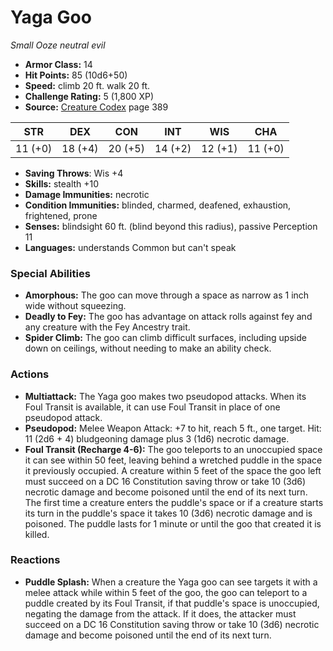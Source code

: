 # Yaga Goo

*Small* *Ooze* *neutral evil*

- **Armor Class:** 14
- **Hit Points:** 85 (10d6+50)
- **Speed:** climb 20 ft. walk 20 ft.
- **Challenge Rating:** 5 (1,800 XP)
- **Source:** [Creature Codex](https://koboldpress.com/kpstore/product/creature-codex-for-5th-edition-dnd) page 389

| STR | DEX | CON | INT | WIS | CHA |
| --- | --- | --- | --- | --- | --- |
| 11 (+0) | 18 (+4) | 20 (+5) | 14 (+2) | 12 (+1) | 11 (+0) |

- **Saving Throws**: Wis +4
- **Skills:** stealth +10
- **Damage Immunities:** necrotic
- **Condition Immunities:** blinded, charmed, deafened, exhaustion, frightened, prone
- **Senses:** blindsight 60 ft. (blind beyond this radius), passive Perception 11
- **Languages:** understands Common but can't speak

### Special Abilities

- **Amorphous:** The goo can move through a space as narrow as 1 inch wide without squeezing.
- **Deadly to Fey:** The goo has advantage on attack rolls against fey and any creature with the Fey Ancestry trait.
- **Spider Climb:** The goo can climb difficult surfaces, including upside down on ceilings, without needing to make an ability check.

### Actions

- **Multiattack:** The Yaga goo makes two pseudopod attacks. When its Foul Transit is available, it can use Foul Transit in place of one pseudopod attack.
- **Pseudopod:** Melee Weapon Attack: +7 to hit, reach 5 ft., one target. Hit: 11 (2d6 + 4) bludgeoning damage plus 3 (1d6) necrotic damage.
- **Foul Transit (Recharge 4-6):** The goo teleports to an unoccupied space it can see within 50 feet, leaving behind a wretched puddle in the space it previously occupied. A creature within 5 feet of the space the goo left must succeed on a DC 16 Constitution saving throw or take 10 (3d6) necrotic damage and become poisoned until the end of its next turn. The first time a creature enters the puddle's space or if a creature starts its turn in the puddle's space it takes 10 (3d6) necrotic damage and is poisoned. The puddle lasts for 1 minute or until the goo that created it is killed.

### Reactions

- **Puddle Splash:** When a creature the Yaga goo can see targets it with a melee attack while within 5 feet of the goo, the goo can teleport to a puddle created by its Foul Transit, if that puddle's space is unoccupied, negating the damage from the attack. If it does, the attacker must succeed on a DC 16 Constitution saving throw or take 10 (3d6) necrotic damage and become poisoned until the end of its next turn.


